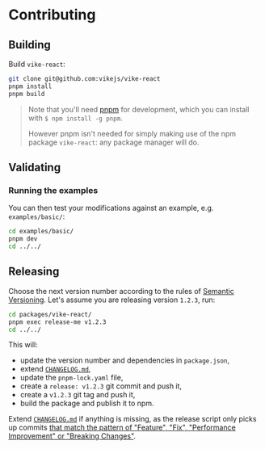 # Contributing

## Building

Build `vike-react`:

```bash
git clone git@github.com:vikejs/vike-react
pnpm install
pnpm build
```

> Note that you'll need [pnpm](https://pnpm.io/) for development, which you can install with `$ npm install -g pnpm`.
>
> However pnpm isn't needed for simply making use of the npm package `vike-react`: any package manager will do.

## Validating

### Running the examples

You can then test your modifications against an example, e.g. `examples/basic/`:

```bash
cd examples/basic/
pnpm dev
cd ../../
```

## Releasing

Choose the next version number according to the rules of
[Semantic Versioning](https://semver.org/). Let's assume you are releasing
version `1.2.3`, run:

```bash
cd packages/vike-react/
pnpm exec release-me v1.2.3
cd ../../
```

This will:

- update the version number and dependencies in `package.json`,
- extend [`CHANGELOG.md`](CHANGELOG.md),
- update the `pnpm-lock.yaml` file,
- create a `release: v1.2.3` git commit and push it,
- create a `v1.2.3` git tag and push it,
- build the package and publish it to npm.

Extend [`CHANGELOG.md`](CHANGELOG.md) if anything is missing, as the release
script only picks up commits
[that match the pattern of "Feature", "Fix", "Performance Improvement" or "Breaking Changes"](https://github.com/conventional-changelog/conventional-changelog/tree/master/packages/conventional-changelog-cli).
